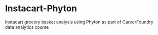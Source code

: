 # Instacart-Phyton
Instacart grocery basket analysis using Phyton as part of CareerFoundry data analytics course
